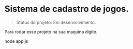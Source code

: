 # Sistema de cadastro de jogos.

> Status do projeto: Em desenvolvimento.

Para rodar esse projeto na sua maquina digite.

node app.js
